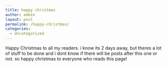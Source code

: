 ```yaml
---
title: happy christmas
author: admin
layout: post
permalink: /happy-christmas/
categories:
  - Uncategorized
---
```

Happy Christmas to all my readers. i know its 2 days away, but theres a lot of stuff to be done and i dont know if there will be posts after this one or not. so happy christmas to everyone who reads this page!